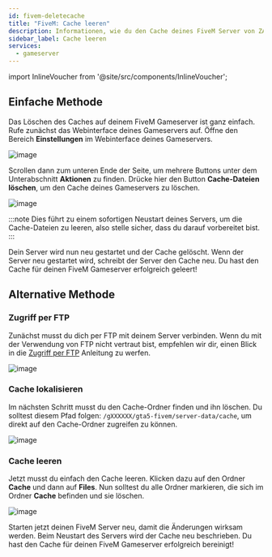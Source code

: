 ```yaml
---
id: fivem-deletecache
title: "FiveM: Cache leeren"
description: Informationen, wie du den Cache deines FiveM Server von ZAP-Hosting leeren kannst - ZAP-Hosting.com Dokumentation
sidebar_label: Cache leeren
services:
  - gameserver
---
```


import InlineVoucher from '@site/src/components/InlineVoucher';

<InlineVoucher />

## Einfache Methode

Das Löschen des Caches auf deinem FiveM Gameserver ist ganz einfach. Rufe zunächst das Webinterface deines Gameservers auf. Öffne den Bereich **Einstellungen** im Webinterface deines Gameservers.

![image](https://github.com/zaphosting/docs/assets/42719082/bbdfc816-6160-4e2a-b9ee-74feca4663ed)

Scrollen dann zum unteren Ende der Seite, um mehrere Buttons unter dem Unterabschnitt **Aktionen** zu finden. Drücke hier den Button **Cache-Dateien löschen**, um den Cache deines Gameservers zu löschen.

![image](https://github.com/zaphosting/docs/assets/42719082/f917d7bf-f436-4e6c-b53d-bd2d2df1e4c0)

:::note
Dies führt zu einem sofortigen Neustart deines Servers, um die Cache-Dateien zu leeren, also stelle sicher, dass du darauf vorbereitet bist.
:::

Dein Server wird nun neu gestartet und der Cache gelöscht. Wenn der Server neu gestartet wird, schreibt der Server den Cache neu. Du hast den Cache für deinen FiveM Gameserver erfolgreich geleert!

## Alternative Methode

### Zugriff per FTP

Zunächst musst du dich per FTP mit deinem Server verbinden. Wenn du mit der Verwendung von FTP nicht vertraut bist, empfehlen wir dir, einen Blick in die [Zugriff per FTP](gameserver-ftpaccess.md) Anleitung zu werfen.

![image](https://user-images.githubusercontent.com/13604413/159137768-9431a8d8-afa2-47a7-960b-7bcd700c9627.png)

### Cache lokalisieren

Im nächsten Schritt musst du den Cache-Ordner finden und ihn löschen. Du solltest diesem Pfad folgen: `/gXXXXXX/gta5-fivem/server-data/cache`, um direkt auf den Cache-Ordner zugreifen zu können.

![image](https://user-images.githubusercontent.com/13604413/159137776-328b84d3-992b-47ef-b8d8-c1abb0beae45.png)

### Cache leeren

Jetzt musst du einfach den Cache leeren. Klicken dazu auf den Ordner **Cache** und dann auf **Files**. Nun solltest du alle Ordner markieren, die sich im Ordner **Cache** befinden und sie löschen.

![image](https://user-images.githubusercontent.com/13604413/159137786-b7a63449-4d89-4f77-a06c-9edd87bdd85e.png)

Starten jetzt deinen FiveM Server neu, damit die Änderungen wirksam werden. Beim Neustart des Servers wird der Cache neu beschrieben. Du hast den Cache für deinen FiveM Gameserver erfolgreich bereinigt!
